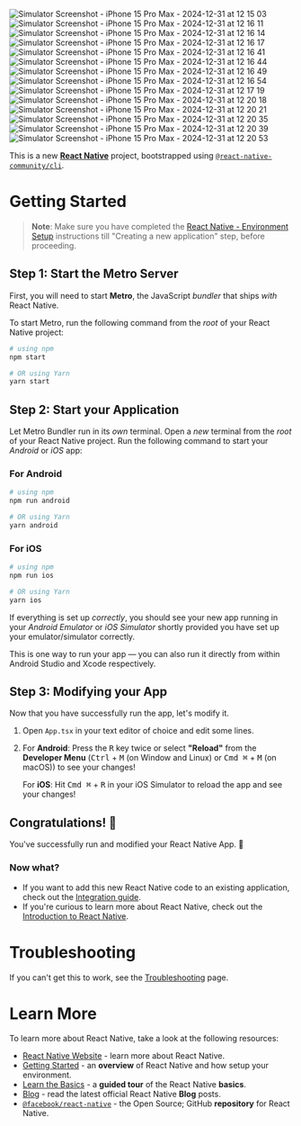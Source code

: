 ![Simulator Screenshot - iPhone 15 Pro Max - 2024-12-31 at 12 15 03](https://github.com/user-attachments/assets/9e66ae15-26cc-400a-878e-5bb00405af26)
![Simulator Screenshot - iPhone 15 Pro Max - 2024-12-31 at 12 16 11](https://github.com/user-attachments/assets/c2386436-8ca6-46d1-b361-0c1d9ba1bcea)
![Simulator Screenshot - iPhone 15 Pro Max - 2024-12-31 at 12 16 14](https://github.com/user-attachments/assets/e823b2fb-ed1a-4329-a4be-ccc7e3bd09bb)
![Simulator Screenshot - iPhone 15 Pro Max - 2024-12-31 at 12 16 17](https://github.com/user-attachments/assets/4e4969d0-2a23-4e8c-bd44-44229fbbdc53)
![Simulator Screenshot - iPhone 15 Pro Max - 2024-12-31 at 12 16 41](https://github.com/user-attachments/assets/5da8f819-cc31-4d43-b8c4-affe6bb2a77f)
![Simulator Screenshot - iPhone 15 Pro Max - 2024-12-31 at 12 16 44](https://github.com/user-attachments/assets/503fe188-cddd-439c-b864-db5d74763500)
![Simulator Screenshot - iPhone 15 Pro Max - 2024-12-31 at 12 16 49](https://github.com/user-attachments/assets/af4a47af-7b42-4269-90d4-1b4559871abb)
![Simulator Screenshot - iPhone 15 Pro Max - 2024-12-31 at 12 16 54](https://github.com/user-attachments/assets/10d6f2b7-e593-4563-9928-2eb0e38f1b0a)
![Simulator Screenshot - iPhone 15 Pro Max - 2024-12-31 at 12 17 19](https://github.com/user-attachments/assets/d1679cbc-94c8-41dd-8fff-16e615bc4ad8)
![Simulator Screenshot - iPhone 15 Pro Max - 2024-12-31 at 12 20 18](https://github.com/user-attachments/assets/1a2a4711-9b66-4abd-b86d-b300c5e53a27)
![Simulator Screenshot - iPhone 15 Pro Max - 2024-12-31 at 12 20 21](https://github.com/user-attachments/assets/99fb4e03-881b-4ffd-bad2-ee28b310332d)
![Simulator Screenshot - iPhone 15 Pro Max - 2024-12-31 at 12 20 35](https://github.com/user-attachments/assets/5f61b15d-873f-4146-bd74-16767fd783ab)
![Simulator Screenshot - iPhone 15 Pro Max - 2024-12-31 at 12 20 39](https://github.com/user-attachments/assets/b54d1993-0859-485a-b49d-7ee8704085a4)
![Simulator Screenshot - iPhone 15 Pro Max - 2024-12-31 at 12 20 53](https://github.com/user-attachments/assets/6539d988-461a-43eb-8f57-ee2c000c5b79)



This is a new [**React Native**](https://reactnative.dev) project, bootstrapped using [`@react-native-community/cli`](https://github.com/react-native-community/cli).

# Getting Started

>**Note**: Make sure you have completed the [React Native - Environment Setup](https://reactnative.dev/docs/environment-setup) instructions till "Creating a new application" step, before proceeding.

## Step 1: Start the Metro Server

First, you will need to start **Metro**, the JavaScript _bundler_ that ships _with_ React Native.

To start Metro, run the following command from the _root_ of your React Native project:

```bash
# using npm
npm start

# OR using Yarn
yarn start
```

## Step 2: Start your Application

Let Metro Bundler run in its _own_ terminal. Open a _new_ terminal from the _root_ of your React Native project. Run the following command to start your _Android_ or _iOS_ app:

### For Android

```bash
# using npm
npm run android

# OR using Yarn
yarn android
```

### For iOS

```bash
# using npm
npm run ios

# OR using Yarn
yarn ios
```

If everything is set up _correctly_, you should see your new app running in your _Android Emulator_ or _iOS Simulator_ shortly provided you have set up your emulator/simulator correctly.

This is one way to run your app — you can also run it directly from within Android Studio and Xcode respectively.

## Step 3: Modifying your App

Now that you have successfully run the app, let's modify it.

1. Open `App.tsx` in your text editor of choice and edit some lines.
2. For **Android**: Press the <kbd>R</kbd> key twice or select **"Reload"** from the **Developer Menu** (<kbd>Ctrl</kbd> + <kbd>M</kbd> (on Window and Linux) or <kbd>Cmd ⌘</kbd> + <kbd>M</kbd> (on macOS)) to see your changes!

   For **iOS**: Hit <kbd>Cmd ⌘</kbd> + <kbd>R</kbd> in your iOS Simulator to reload the app and see your changes!

## Congratulations! :tada:

You've successfully run and modified your React Native App. :partying_face:

### Now what?

- If you want to add this new React Native code to an existing application, check out the [Integration guide](https://reactnative.dev/docs/integration-with-existing-apps).
- If you're curious to learn more about React Native, check out the [Introduction to React Native](https://reactnative.dev/docs/getting-started).

# Troubleshooting

If you can't get this to work, see the [Troubleshooting](https://reactnative.dev/docs/troubleshooting) page.

# Learn More

To learn more about React Native, take a look at the following resources:

- [React Native Website](https://reactnative.dev) - learn more about React Native.
- [Getting Started](https://reactnative.dev/docs/environment-setup) - an **overview** of React Native and how setup your environment.
- [Learn the Basics](https://reactnative.dev/docs/getting-started) - a **guided tour** of the React Native **basics**.
- [Blog](https://reactnative.dev/blog) - read the latest official React Native **Blog** posts.
- [`@facebook/react-native`](https://github.com/facebook/react-native) - the Open Source; GitHub **repository** for React Native.
